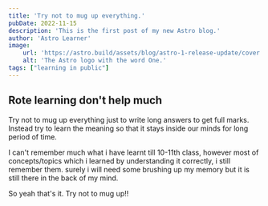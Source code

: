 ```yaml
---
title: 'Try not to mug up everything.'
pubDate: 2022-11-15
description: 'This is the first post of my new Astro blog.'
author: 'Astro Learner'
image:
    url: 'https://astro.build/assets/blog/astro-1-release-update/cover.jpeg' 
    alt: 'The Astro logo with the word One.'
tags: ["learning in public"]
---
```


## Rote learning don't help much

Try not to mug up everything just to write long answers to get full marks.
Instead try to learn the meaning so that it stays inside our minds for long period of time.

I can't remember much what i have learnt till 10-11th class, however most of concepts/topics which i learned by understanding it correctly, i still remember them. surely i will need some brushing up my memory but it is still there in the back of my mind.

So yeah that's it.
Try not to mug up!!
